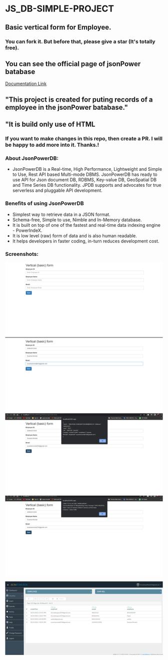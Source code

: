 # JS_DB-SIMPLE-PROJECT
## Basic vertical form for Employee.
### You can fork it. But before that, please give a star (It's totally free).

## You can see the official page of jsonPower batabase

[Documentation Link](https://login2explore.com/jpdb/docs.html)

## "This project is created for puting records of a employee in the jsonPower batabase."
## "It is build only use of HTML
### If you want to make changes in this repo, then create a PR. I will be happy to add more into it. Thanks.!
### About JsonPowerDB:

- JsonPowerDB is a Real-time, High Performance, Lightweight and Simple to Use, Rest API based Multi-mode DBMS. JsonPowerDB has ready to use API for Json document DB, RDBMS, Key-value DB, GeoSpatial DB and Time Series DB functionality. JPDB supports and advocates for true serverless and pluggable API development.

### Benefits of using JsonPowerDB

- Simplest way to retrieve data in a JSON format.
- Schema-free, Simple to use, Nimble and In-Memory database.
- It is built on top of one of the fastest and real-time data indexing engine - PowerIndeX.
- It is low level (raw) form of data and is also human readable.
- It helps developers in faster coding, in-turn reduces development cost.

### Screenshots:


![Front page](page1.png)
![Front page](page2.png)
![Front page](page3.png)
![Front page](page4.png)

![Final page](page5.png)




